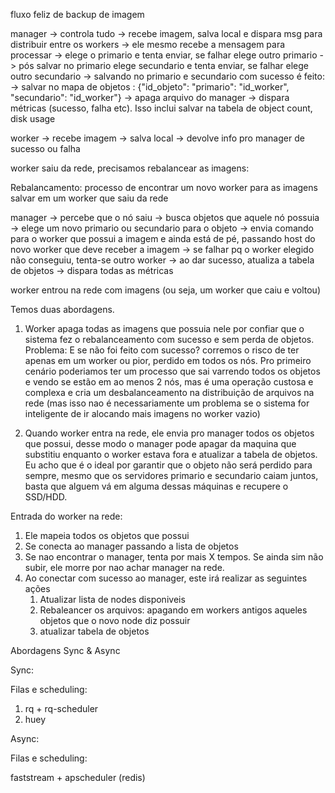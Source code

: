 fluxo feliz de backup de imagem

manager -> controla tudo
        -> recebe imagem, salva local e dispara msg para distribuir entre os workers
        -> ele mesmo recebe a mensagem para processar
        -> elege o primario e tenta enviar, se falhar elege outro primario
        -> pós salvar no primario elege secundario e tenta enviar, se falhar elege outro secundario
        -> salvando no primario e secundario com sucesso é feito:
            -> salvar no mapa de objetos : {"id_objeto": "primario": "id_worker", "secundario": "id_worker"}
            -> apaga arquivo do manager
        -> dispara métricas (sucesso, falha etc). Isso inclui salvar na tabela de object count, disk usage

worker  -> recebe imagem
        -> salva local
        -> devolve info pro manager de sucesso ou falha

worker saiu da rede, precisamos rebalancear as imagens:

Rebalancamento: processo de encontrar um novo worker para as imagens salvar em um worker que saiu da rede

manager -> percebe que o nó saiu
        -> busca objetos que aquele nó possuia
        -> elege um novo primario ou secundario para o objeto
        -> envia comando para o worker que possui a imagem e ainda está de pé, passando host do novo worker que deve receber a imagem
        -> se falhar pq o worker elegido não conseguiu, tenta-se outro worker
        -> ao dar sucesso, atualiza a tabela de objetos
        -> dispara todas as métricas


worker entrou na rede com imagens (ou seja, um worker que caiu e voltou)

Temos duas abordagens. 

1. Worker apaga todas as imagens que possuia nele por confiar que o sistema fez o rebalanceamento com sucesso e sem perda de objetos. Problema: E se não foi feito com sucesso? corremos o risco de ter apenas em um worker ou pior, perdido em todos os nós. Pro primeiro cenário poderiamos ter um processo que sai varrendo todos os objetos e vendo se estão em ao menos 2 nós, mas é uma operação custosa e complexa e cria um desbalanceamento na distribuição de arquivos na rede (mas isso nao é necessariamente um problema se o sistema for inteligente de ir alocando mais imagens no worker vazio)

2. Quando worker entra na rede, ele envia pro manager todos os objetos que possui, desse modo o manager pode apagar da maquina que substitiu enquanto o worker estava fora e atualizar a tabela de objetos. Eu acho que é o ideal por garantir que o objeto não será perdido para sempre, mesmo que os servidores primario e secundario caiam juntos, basta que alguem vá em alguma dessas máquinas e recupere o SSD/HDD.

Entrada do worker na rede:

1. Ele mapeia todos os objetos que possui
2. Se conecta ao manager passando a lista de objetos
3. Se nao encontrar o manager, tenta por mais X tempos. Se ainda sim não subir, ele morre por nao achar manager na rede.
4. Ao conectar com sucesso ao manager, este irá realizar as seguintes ações
    1. Atualizar lista de nodes disponiveis
    2. Rebaleancer os arquivos: apagando em workers antigos aqueles objetos que o novo node diz possuir
    3. atualizar tabela de objetos


Abordagens Sync & Async

Sync:

Filas e scheduling:

1. rq + rq-scheduler
2. huey

Async:

Filas e scheduling:

faststream + apscheduler (redis)
